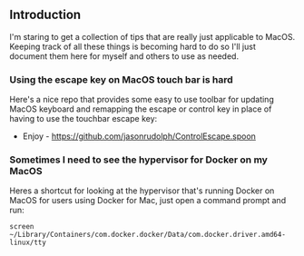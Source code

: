 ## Introduction

I'm staring to get a collection of tips that are really just applicable to MacOS. Keeping track of all these things is becoming hard to do so I'll just document them here for myself and others to use as needed.


### Using the escape key on MacOS touch bar is hard

Here's a nice repo that provides some easy to use toolbar for updating MacOS keyboard and remapping the escape or control key in place of having to use the touchbar escape key:
- Enjoy - https://github.com/jasonrudolph/ControlEscape.spoon

### Sometimes I need to see the hypervisor for Docker on my MacOS

Heres a shortcut for looking at the hypervisor that's running Docker on MacOS for users using Docker for Mac, just open a command prompt and run:

```
screen ~/Library/Containers/com.docker.docker/Data/com.docker.driver.amd64-linux/tty
```


